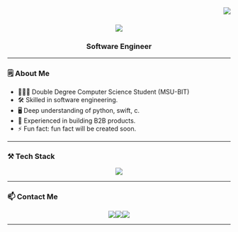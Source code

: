 <img align="right" src="https://visitor-badge.laobi.icu/badge?page_id=TimofeyIvanenko" />

<h1 align="center">
  <img src="https://readme-typing-svg.herokuapp.com/?font=Righteous&size=35&center=true&vCenter=true&width=500&height=70&duration=4000&lines=Hi+There!+👋;+I'm+Timofey+Ivanenko!" />
</h1>

<h3 align="center">Software Engineer</h3>

---

### 🗒️ About Me

- 🧑🏼‍💻 Double Degree Computer Science Student (MSU-BIT)
- 🛠️ Skilled in software engineering.
- 🖥️ Deep understanding of python, swift, c.
- 🧠 Experienced in building B2B products.
- ⚡ Fun fact: fun fact will be created soon.

---

### ⚒️ Tech Stack

<div align="center">
  <img src="https://skillicons.dev/icons?i=python,swift,c,html,css,git" />
</div>

---

### 📫 Contact Me

<div align="center">
  <a href="mailto:timaivanenko15@gmail.com"><img src="https://img.shields.io/badge/Gmail-333333?style=for-the-badge&logo=gmail&logoColor=red"/></a><a href="[https://www.linkedin.com/in/timofeyivanenko/](https://www.linkedin.com/in/timofeyivanenko/)" target="_blank"><img src="https://img.shields.io/badge/LinkedIn-0077B5?style=for-the-badge&logo=linkedin&logoColor=white"/></a><a href="https://www.linkedin.com/in/timofeyivanenko/overlay/1736482980634/single-media-viewer/?profileId=ACoAAEvO00AByEHPyA3d3a-jMA0f1iacwhyMRYs" target="_blank"><img src="https://img.shields.io/badge/Portfolio-FF5722?style=for-the-badge&logo=todoist&logoColor=white"/></a>
</div>

---
